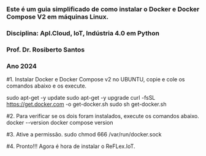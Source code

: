 ### Este é um guia simplificado de como instalar o Docker e Docker Compose V2 em máquinas Linux.
### Disciplina: Apl.Cloud, IoT, Indústria 4.0 em Python
### Prof. Dr. Rosiberto Santos
### Ano 2024



#1. Instalar Docker e Docker Compose v2 no UBUNTU, copie e cole os comandos abaixo e os execute.

 sudo apt-get -y update
 sudo apt-get -y upgrade
 curl -fsSL https://get.docker.com -o get-docker.sh
 sudo sh get-docker.sh
 
 

#2. Para verificar se os dois foram instalados, execute os comandos abaixo.
 docker --version
 docker compose version
 
 
 
#3. Ative a permissão.
 sudo chmod 666 /var/run/docker.sock
 
 
 
#4. Pronto!!! Agora é hora de instalar o ReFLex.IoT.
